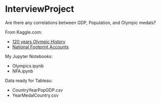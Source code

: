 # InterviewProject
Are there any correlations between GDP, Population, and Olympic medals?


From Kaggle.com:  
-  [120 years Olympic History](https://www.kaggle.com/heesoo37/120-years-of-olympic-history-athletes-and-results)  
-  [National Footprint Accounts](https://www.kaggle.com/footprintnetwork/national-footprint-accounts-2018)  
  
  
My Jupyter Notebooks:  
-  Olympics.ipynb  
-  NFA.ipynb  
  
  
Data ready for Tableau:  
-  CountryYearPopGDP.csv  
-  YearMedalCountry.csv
